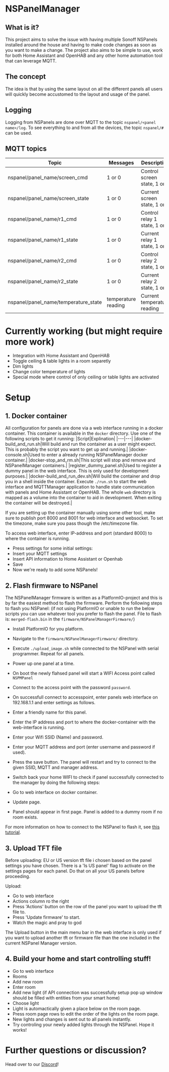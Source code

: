 # NSPanelManager
## What is it?
This project aims to solve the issue with having multiple Sonoff NSPanels installed around the house and having to make code changes as soon as you want to make a change. The project also aims to be simple to use, work for both Home Assistant and OpenHAB and any other home automation tool that can leverage MQTT.

## The concept
The idea is that by using the same layout on all the different panels all users will quickly become accustomed to the layout and usage of the panel.

## Logging
Logging from NSPanels are done over MQTT to the topic `nspanel/<panel name>/log`. To see everything to and from all the devices, the topic `nspanel/#` can be used.

## MQTT topics
|Topic|Messages|Description|
|---|---|---|
|nspanel/panel_name/screen_cmd| 1 or 0 |Control screen state, 1 or 0|
|nspanel/panel_name/screen_state| 1 or 0 |Current screen state, 1 or 0|
|nspanel/panel_name/r1_cmd| 1 or 0 |Control relay 1 state, 1 or 0|
|nspanel/panel_name/r1_state| 1 or 0 |Current relay 1 state, 1 or 0|
|nspanel/panel_name/r2_cmd| 1 or 0 |Control relay 2 state, 1 or 0|
|nspanel/panel_name/r2_state| 1 or 0 |Current relay 2 state, 1 or 0|
|nspanel/panel_name/temperature_state| temperature reading |Current temperature reading|

# Currently working (but might require more work)
* Integration with Home Assistant and OpenHAB
* Toggle ceiling & table lights in a room separetly
* Dim lights
* Change color temperature of lights
* Special mode where control of only ceiling or table lights are activated

# Setup

## 1. Docker container
All configuration for panels are done via a web interface running in a docker container. This container is available in the `docker` directory. Use one of the following scripts to get it running:
|Script|Explination|
|---|---|
|docker-build_and_run.sh|Will build and run the container as a user might expect. This is probably the script you want to get up and running.|
|docker-console.sh|Used to enter a already running NSPanelManager docker container.|
|docker-stop_and_rm.sh|This script will stop and remove and NSPanelManager containers.|
|register_dummy_panel.sh|Used to register a dummy panel in the web interface. This is only used for development purposes.|
|docker-build_and_run_dev.sh|Will build the container and drop you in a shell inside the container. Execute `./run.sh` to start the web interface and MQTTManager application to handle state communication with panels and Home Assistant or OpenHAB. The whole `web` directory is mapped as a volume into the container to aid in development. When exiting the container will be destroyed.|

If you are setting up the container manually using some other tool, make sure to publish port 8000 and 8001 for web interface and websocket. To set the timezone, make sure you pass though the /etc/timezone file.

To access web interface, enter IP-address and port (standard 8000) to where the container is running.
* Press settings for some initial settings:
* Insert your MQTT settings
* Insert API information to Home Assistant or Openhab
* Save
* Now we're ready to add some NSPanels!

## 2. Flash firmware to NSPanel
The NSPanelManager firmware is written as a PlatformIO-project and this is by far the easiest method to flash the firmware. Perform the following steps to flash you NSPanel: (if not using PlatformIO or unable to run the below scripts you can use whatever tool you prefer to flash the panel. File to flash is: `merged-flash.bin` in the `firmware/NSPanelManagerFirmware/`)

* Install PlatformIO for you platform.
* Navigate to the `firmware/NSPanelManagerFirmware/` directory.
* Execute `./upload_image.sh` while connected to the NSPanel with serial programmer. Repeat for all panels.
* Power up one panel at a time. 
* On boot the newly flahsed panel will start a WIFI Access point called `NSPMPanel`
* Connect to the access point with the password `password`.
* On successfull connect to accesspoint, enter panels web interface on 192.168.1.1 and enter settings as follows.
* Enter a friendly name for this panel.
* Enter the IP address and port to where the docker-container with the web-interface is running.
* Enter your Wifi SSID (Name) and password.
* Enter your MQTT address and port (enter username and password if used).
* Press the save button. The panel will restart and try to connect to the given SSID, MQTT and manager address.
  
* Switch back your home WIFI to check if panel successfully connected to the manager by doing the following steps:
* Go to web interface on docker container.
* Update page.
* Panel should appear in first page. Panel is added to a dummy room if no room exists.

For more information on how to connect to the NSPanel to flash it, see [this tutorial](https://www.youtube.com/watch?v=sCrdiCzxMOQ).

## 3. Upload TFT file
Before uploading:
EU or US version tft file i chosen based on the panel settings you have chosen. There is a 'Is US panel' flag to activate on the settings pages for each panel. Do that on all your US panels before proceeding. 

Upload:
* Go to web interface
* Actions column ro the right
* Press 'Actions' button on the row of the panel you want to upload the tft file to.
* Press 'Update firmware' to start.
* Watch the magic and pray to god

The Upload button in the main menu bar in the web interface is only used if you want to upload another tft or firmware file than the one included in the current NSPanel Manager version.

## 4. Build your home and start controlling stuff!
* Go to web interface
* Rooms
* Add new room
* Enter room
* Add new light (if API connection was successfully setup pop up window should be filled with entities from your smart home)
* Choose light
* Light is automactically given a place below on the room page.
* Press room page rows to edit the order of the lights on the room page.
* New lights and changes is sent out to all panels instantly.
* Try controling your newly added lights through the NSPanel. Hope it works!

# Further questions or discussion?
Head over to our [Discord](https://discord.gg/RwXvAH56fE)!

